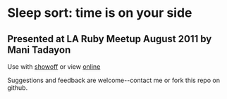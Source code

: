 # Sleep sort: time is on your side

## Presented at LA Ruby Meetup August 2011 by Mani Tadayon

Use with [showoff](http://github.com/schacon/showoff) or view [online](http://bit.ly/rubysleepsort)

Suggestions and feedback are welcome--contact me or fork this repo on github.
